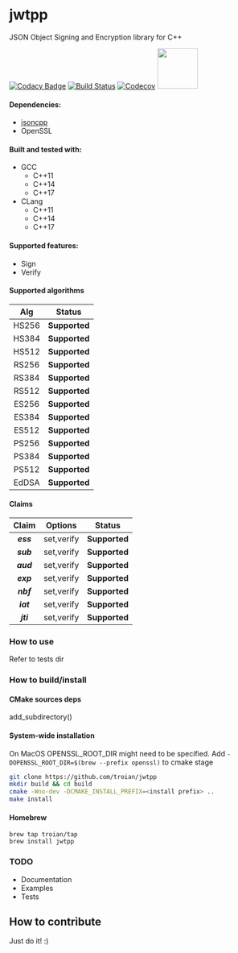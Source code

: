 # jwtpp
JSON Object Signing and Encryption library for C++

[![Codacy Badge](https://api.codacy.com/project/badge/Grade/da9665fd01ba4c759cef755d1ff03d2c)](https://www.codacy.com/app/troian/jwtpp?utm_source=github.com&utm_medium=referral&utm_content=troian/jwtpp&utm_campaign=badger)
[![Build Status](https://travis-ci.com/troian/jwtpp.svg?branch=master)](https://travis-ci.com/troian/jwtpp)
[![Codecov](https://codecov.io/gh/troian/jwtpp/branch/master/graph/badge.svg)](https://codecov.io/gh/troian/jwtpp)
<a href="https://jwt.io"> <img src="https://jwt.io/img/badge-compatible.svg?sanitize=true" width="80"/></a>

#### Dependencies:
  - [jsoncpp](https://github.com/open-source-parsers/jsoncpp)
  - OpenSSL

#### Built and tested with:
  - GCC
    - C++11
    - С++14
    - С++17
  - СLang
    - C++11
    - С++14
    - С++17

#### Supported features:
  - Sign
  - Verify

#### Supported algorithms
|Alg|Status|
|:---:|:------:|
| HS256 | **Supported** |
| HS384 | **Supported** |
| HS512 | **Supported** |
| RS256 | **Supported** |
| RS384 | **Supported** |
| RS512 | **Supported** |
| ES256 | **Supported** |
| ES384 | **Supported** |
| ES512 | **Supported** |
| PS256 | **Supported** |
| PS384 | **Supported** |
| PS512 | **Supported** |
| EdDSA | **Supported** |

#### Claims
|Claim|Options|Status|
|:---:|:---:|:----:|
|**_ess_**|set,verify| **Supported** 
|**_sub_**|set,verify| **Supported** 
|**_aud_**|set,verify| **Supported** 
|**_exp_**|set,verify| **Supported** 
|**_nbf_**|set,verify| **Supported** 
|**_iat_**|set,verify| **Supported** 
|**_jti_**|set,verify| **Supported** 

### How to use
Refer to tests dir

### How to build/install
#### CMake sources deps
add_subdirectory(<path to>)
#### System-wide installation
On MacOS OPENSSL_ROOT_DIR might need to be specified. Add `-DOPENSSL_ROOT_DIR=$(brew --prefix openssl)` to cmake stage

```bash
git clone https://github.com/troian/jwtpp
mkdir build && cd build
cmake -Wno-dev -DCMAKE_INSTALL_PREFIX=<install prefix> ..
make install
```
#### Homebrew
```
brew tap troian/tap
brew install jwtpp
```

### TODO
- Documentation
- Examples
- Tests

## How to contribute
Just do it! :)
